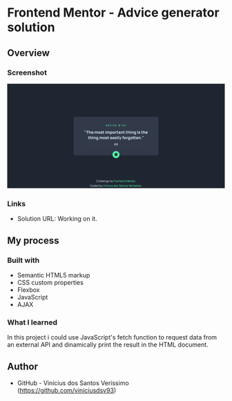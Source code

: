 # Frontend Mentor - Advice generator solution

## Overview

### Screenshot

![](./screenshot.png)

### Links

- Solution URL: Working on it.

## My process

### Built with

- Semantic HTML5 markup
- CSS custom properties
- Flexbox
- JavaScript
- AJAX

### What I learned

In this project i could use JavaScript's fetch function to request data from an external API and dinamically print the result in the HTML document.

## Author

- GitHub - Vinícius dos Santos Verissimo (https://github.com/viniciusdsv93)
